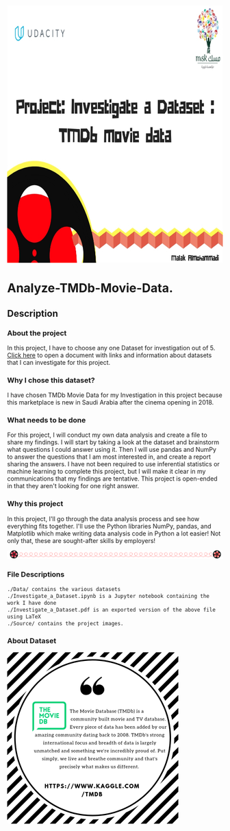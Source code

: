 <img src="Source/header.jpg" width="900" height="600" />

# Analyze-TMDb-Movie-Data.

## Description
### About the project
In this project, I have to choose any one Dataset for investigation out of 5. [Click here](https://docs.google.com/document/d/e/2PACX-1vTlVmknRRnfy_4eTrjw5hYGaiQim5ctr9naaRd4V9du2B5bxpd8FEH3KtDgp8qVekw7Cj1GLk1IXdZi/pub?embedded=True) to open a document with links and information about datasets that I can investigate for this project.

### Why I chose this dataset? 
I have chosen TMDb Movie Data for my Investigation in this project because this marketplace is new in Saudi Arabia after the cinema opening in 2018.

### What needs to be done
For this project, I will conduct my own data analysis and create a file to share my findings. I will start by taking a look at the dataset and brainstorm what questions I could answer using it. Then I will use pandas and NumPy to answer the questions that I am most interested in, and create a report sharing the answers. I have not been required to use inferential statistics or machine learning to complete this project, but I will make it clear in my communications that my findings are tentative. This project is open-ended in that they aren't looking for one right answer.

### Why this project
In this project, I'll go through the data analysis process and see how everything fits together. I'll use the Python libraries NumPy, pandas, and Matplotlib which make writing data analysis code in Python a lot easier! Not only that, these are sought-after skills by employers!

<img src="Source/break.png" />

### File Descriptions
    ./Data/ contains the various datasets
    ./Investigate_a_Dataset.ipynb is a Jupyter notebook containing the work I have done
    ./Investigate_a_Dataset.pdf is an exported version of the above file using LaTeX
    ./Source/ contains the project images.

### About Dataset 
<img src="Source/dataset.jpg" width="400" height="400" />


